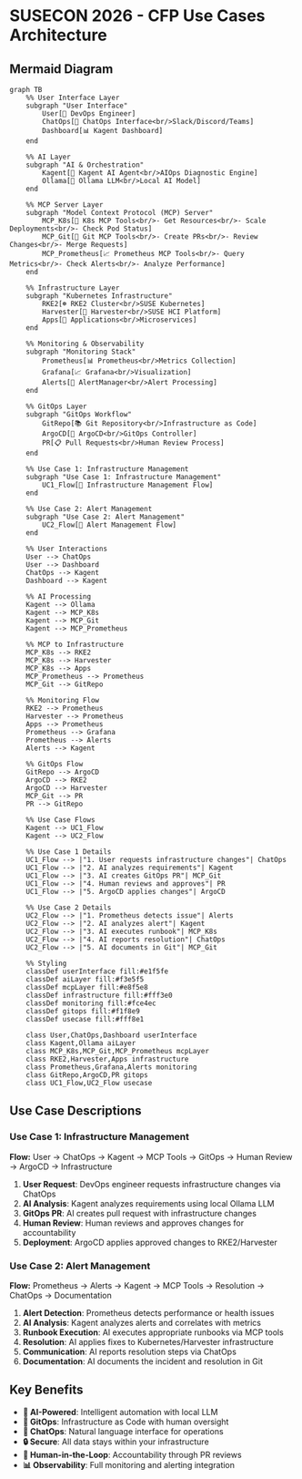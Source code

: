 # SUSECON 2026 - CFP Use Cases Architecture

## Mermaid Diagram

```mermaid
graph TB
    %% User Interface Layer
    subgraph "User Interface"
        User[👤 DevOps Engineer]
        ChatOps[💬 ChatOps Interface<br/>Slack/Discord/Teams]
        Dashboard[📊 Kagent Dashboard]
    end

    %% AI Layer
    subgraph "AI & Orchestration"
        Kagent[🤖 Kagent AI Agent<br/>AIOps Diagnostic Engine]
        Ollama[🧠 Ollama LLM<br/>Local AI Model]
    end

    %% MCP Server Layer
    subgraph "Model Context Protocol (MCP) Server"
        MCP_K8s[🔧 K8s MCP Tools<br/>- Get Resources<br/>- Scale Deployments<br/>- Check Pod Status]
        MCP_Git[📝 Git MCP Tools<br/>- Create PRs<br/>- Review Changes<br/>- Merge Requests]
        MCP_Prometheus[📈 Prometheus MCP Tools<br/>- Query Metrics<br/>- Check Alerts<br/>- Analyze Performance]
    end

    %% Infrastructure Layer
    subgraph "Kubernetes Infrastructure"
        RKE2[☸️ RKE2 Cluster<br/>SUSE Kubernetes]
        Harvester[🚜 Harvester<br/>SUSE HCI Platform]
        Apps[📱 Applications<br/>Microservices]
    end

    %% Monitoring & Observability
    subgraph "Monitoring Stack"
        Prometheus[📊 Prometheus<br/>Metrics Collection]
        Grafana[📈 Grafana<br/>Visualization]
        Alerts[🚨 AlertManager<br/>Alert Processing]
    end

    %% GitOps Layer
    subgraph "GitOps Workflow"
        GitRepo[📚 Git Repository<br/>Infrastructure as Code]
        ArgoCD[🔄 ArgoCD<br/>GitOps Controller]
        PR[📋 Pull Requests<br/>Human Review Process]
    end

    %% Use Case 1: Infrastructure Management
    subgraph "Use Case 1: Infrastructure Management"
        UC1_Flow[🔄 Infrastructure Management Flow]
    end

    %% Use Case 2: Alert Management
    subgraph "Use Case 2: Alert Management"
        UC2_Flow[🚨 Alert Management Flow]
    end

    %% User Interactions
    User --> ChatOps
    User --> Dashboard
    ChatOps --> Kagent
    Dashboard --> Kagent

    %% AI Processing
    Kagent --> Ollama
    Kagent --> MCP_K8s
    Kagent --> MCP_Git
    Kagent --> MCP_Prometheus

    %% MCP to Infrastructure
    MCP_K8s --> RKE2
    MCP_K8s --> Harvester
    MCP_K8s --> Apps
    MCP_Prometheus --> Prometheus
    MCP_Git --> GitRepo

    %% Monitoring Flow
    RKE2 --> Prometheus
    Harvester --> Prometheus
    Apps --> Prometheus
    Prometheus --> Grafana
    Prometheus --> Alerts
    Alerts --> Kagent

    %% GitOps Flow
    GitRepo --> ArgoCD
    ArgoCD --> RKE2
    ArgoCD --> Harvester
    MCP_Git --> PR
    PR --> GitRepo

    %% Use Case Flows
    Kagent --> UC1_Flow
    Kagent --> UC2_Flow

    %% Use Case 1 Details
    UC1_Flow --> |"1. User requests infrastructure changes"| ChatOps
    UC1_Flow --> |"2. AI analyzes requirements"| Kagent
    UC1_Flow --> |"3. AI creates GitOps PR"| MCP_Git
    UC1_Flow --> |"4. Human reviews and approves"| PR
    UC1_Flow --> |"5. ArgoCD applies changes"| ArgoCD

    %% Use Case 2 Details
    UC2_Flow --> |"1. Prometheus detects issue"| Alerts
    UC2_Flow --> |"2. AI analyzes alert"| Kagent
    UC2_Flow --> |"3. AI executes runbook"| MCP_K8s
    UC2_Flow --> |"4. AI reports resolution"| ChatOps
    UC2_Flow --> |"5. AI documents in Git"| MCP_Git

    %% Styling
    classDef userInterface fill:#e1f5fe
    classDef aiLayer fill:#f3e5f5
    classDef mcpLayer fill:#e8f5e8
    classDef infrastructure fill:#fff3e0
    classDef monitoring fill:#fce4ec
    classDef gitops fill:#f1f8e9
    classDef usecase fill:#fff8e1

    class User,ChatOps,Dashboard userInterface
    class Kagent,Ollama aiLayer
    class MCP_K8s,MCP_Git,MCP_Prometheus mcpLayer
    class RKE2,Harvester,Apps infrastructure
    class Prometheus,Grafana,Alerts monitoring
    class GitRepo,ArgoCD,PR gitops
    class UC1_Flow,UC2_Flow usecase
```

## Use Case Descriptions

### Use Case 1: Infrastructure Management
**Flow:** User → ChatOps → Kagent → MCP Tools → GitOps → Human Review → ArgoCD → Infrastructure

1. **User Request**: DevOps engineer requests infrastructure changes via ChatOps
2. **AI Analysis**: Kagent analyzes requirements using local Ollama LLM
3. **GitOps PR**: AI creates pull request with infrastructure changes
4. **Human Review**: Human reviews and approves changes for accountability
5. **Deployment**: ArgoCD applies approved changes to RKE2/Harvester

### Use Case 2: Alert Management
**Flow:** Prometheus → Alerts → Kagent → MCP Tools → Resolution → ChatOps → Documentation

1. **Alert Detection**: Prometheus detects performance or health issues
2. **AI Analysis**: Kagent analyzes alerts and correlates with metrics
3. **Runbook Execution**: AI executes appropriate runbooks via MCP tools
4. **Resolution**: AI applies fixes to Kubernetes/Harvester infrastructure
5. **Communication**: AI reports resolution steps via ChatOps
6. **Documentation**: AI documents the incident and resolution in Git

## Key Benefits

- **🤖 AI-Powered**: Intelligent automation with local LLM
- **🔄 GitOps**: Infrastructure as Code with human oversight
- **💬 ChatOps**: Natural language interface for operations
- **🔒 Secure**: All data stays within your infrastructure
- **👥 Human-in-the-Loop**: Accountability through PR reviews
- **📊 Observability**: Full monitoring and alerting integration
